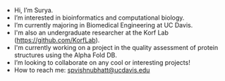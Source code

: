 - Hi, I’m Surya.
- I’m interested in bioinformatics and computational biology. 
- I’m currently majoring in Biomedical Engineering at UC Davis.
- I'm also an undergraduate researcher at the Korf Lab (https://github.com/KorfLab).
- I'm currently working on a project in the quality assessment of protein structures using the Alpha Fold DB.
- I’m looking to collaborate on any cool or interesting projects!
- How to reach me: spvishnubhatt@ucdavis.edu

<!---
surya-vishnubhatt/surya-vishnubhatt is a ✨ special ✨ repository because its `README.md` (this file) appears on your GitHub profile.
You can click the Preview link to take a look at your changes.
--->
